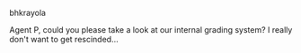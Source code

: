 bhkrayola

Agent P, could you please take a look at our internal grading system? I really don't want to get rescinded...
